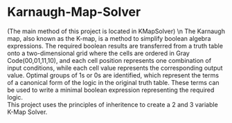 # Karnaugh-Map-Solver
(The main method of this project is located in KMapSolver) \n
The Karnaugh map, also known as the K-map, is a method to simplify boolean algebra expressions.
The required boolean results are transferred from a truth table onto a two-dimensional grid where the cells are ordered in Gray Code(00,01,11,10), and each cell position represents one combination of input conditions, while each cell value represents the corresponding output value.
Optimal groups of 1s or 0s are identified, which represent the terms of a canonical form of the logic in the original truth table. 
These terms can be used to write a minimal boolean expression representing the required logic.  
This project uses the principles of inheritence to create a 2 and 3 variable K-Map Solver.
